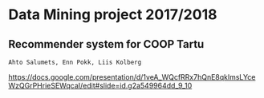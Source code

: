 # Data Mining project 2017/2018

## Recommender system for COOP Tartu
    Ahto Salumets, Enn Pokk, Liis Kolberg

https://docs.google.com/presentation/d/1veA_WQcfRRx7hQnE8qklmsLYceWzQGrPHrieSEWqcaI/edit#slide=id.g2a549964dd_9_10
